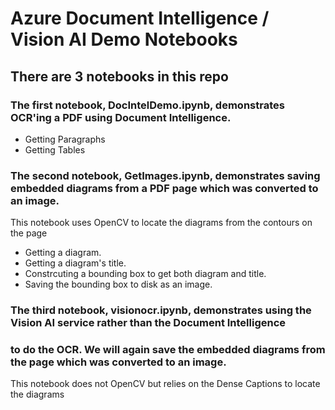 # Azure Document Intelligence / Vision AI Demo Notebooks

## There are 3 notebooks in this repo

### The first notebook, DocIntelDemo.ipynb, demonstrates OCR'ing a PDF using Document Intelligence.
* Getting Paragraphs  
* Getting Tables  

### The second notebook, GetImages.ipynb, demonstrates saving embedded diagrams from a PDF page which was converted to an image.
This notebook uses OpenCV to locate the diagrams from the contours on the page
* Getting a diagram.
* Getting a diagram's title.
* Constrcuting a bounding box to get both diagram and title.
* Saving the bounding box to disk as an image.

### The third notebook, visionocr.ipynb, demonstrates using the Vision AI service rather than the Document Intelligence
### to do the OCR. We will again save the embedded diagrams from the page which was converted to an image.
This notebook does not OpenCV but relies on the Dense Captions to locate the diagrams
